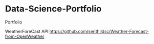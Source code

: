 # Data-Science-Portfolio
Portfolio


WeatherForeCast API https://github.com/senthildsc/Weather-Forecast-from-OpenWeather
 



